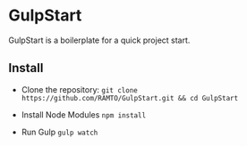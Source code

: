 # GulpStart

GulpStart is a boilerplate for a quick project start.

## Install

* Clone the repository:
`git clone https://github.com/RAMTO/GulpStart.git && cd GulpStart`

* Install Node Modules
`npm install`

* Run Gulp
`gulp watch`
